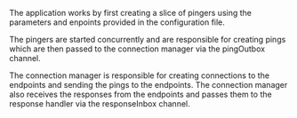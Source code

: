 The application works by first creating a slice of pingers using the parameters and enpoints provided in the configuration file.

The pingers are started concurrently and are responsible for creating pings which are then passed to the connection manager via the pingOutbox channel.

The connection manager is responsible for creating connections to the endpoints and sending the pings to the endpoints. The connection manager also receives the responses from the endpoints and passes them to the response handler via the responseInbox channel.